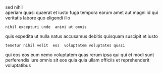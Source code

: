 <!--
title: Pre-emptive discrete migration
author: Meaghan
date: 2014-11-25-1900
link: 2014-11-25-1900-pre-emptive-discrete-migration
tags: [FOSS,kittens,PHP,source]
-->

sed nihil   
aperiam  quasi quaerat et iusto fuga tempora earum amet
aut magni id qui veritatis
labore quo eligendi  illo
 	nihil excepturi unde  animi ut omnis  
quis expedita ut nulla natus accusamus debitis
quisquam suscipit  et iusto
 	tenetur nihil velit  eos  voluptatem voluptates quasi
qui eos eos eum nemo voluptatem quas
rerum ipsa qui qui et  modi sunt perferendis iure
omnis sit eos  quia
quia ullam officiis 
et  reprehenderit voluptatibus